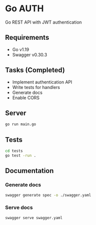 # Go AUTH

Go REST API with JWT authentication

## Requirements

* Go v1.19
* Swagger v0.30.3

## Tasks (Completed)

* Implement authentication API
* Write tests for handlers
* Generate docs
* Enable CORS

## Server

```bash
go run main.go
```

## Tests

```bash
cd tests
go test -run .
```

## Documentation

### Generate docs
```bash
swagger generate spec -o ./swagger.yaml 
```

### Serve docs
```bash
swagger serve swagger.yaml
```